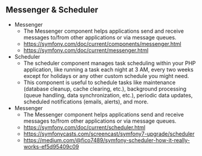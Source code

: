 ## Messenger & Scheduler
- Messenger
	- The Messenger component helps applications send and receive messages to/from other applications or via message queues.
	- https://symfony.com/doc/current/components/messenger.html
	- https://symfony.com/doc/current/messenger.html
- Scheduler
	- The scheduler component manages task scheduling within your PHP application, like running a task each night at 3 AM, every two weeks except for holidays or any other custom schedule you might need.
	- This component is useful to schedule tasks like maintenance (database cleanup, cache clearing, etc.), background processing (queue handling, data synchronization, etc.), periodic data updates, scheduled notifications (emails, alerts), and more.
- Messenger
	- The Messenger component helps applications send and receive messages to/from other applications or via message queues.
	- https://symfony.com/doc/current/scheduler.html
	- https://symfonycasts.com/screencast/symfony7-upgrade/scheduler
	- https://medium.com/@fico7489/symfony-scheduler-how-it-really-works-ef5d95409c09